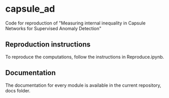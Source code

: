 # capsule_ad
Code for reproduction of "Measuring internal inequality in Capsule Networks for Supervised Anomaly Detection" 

## Reproduction instructions

To reproduce the computations, follow the instructions in Reproduce.ipynb.

## Documentation

The documentation for every module is available in the current repository, docs folder.
